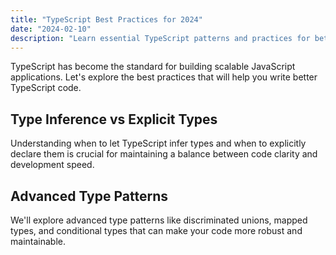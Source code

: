 ```yaml
---
title: "TypeScript Best Practices for 2024"
date: "2024-02-10"
description: "Learn essential TypeScript patterns and practices for better code quality"
---
```


TypeScript has become the standard for building scalable JavaScript applications. Let's explore the best practices that will help you write better TypeScript code.

## Type Inference vs Explicit Types

Understanding when to let TypeScript infer types and when to explicitly declare them is crucial for maintaining a balance between code clarity and development speed.

## Advanced Type Patterns

We'll explore advanced type patterns like discriminated unions, mapped types, and conditional types that can make your code more robust and maintainable.